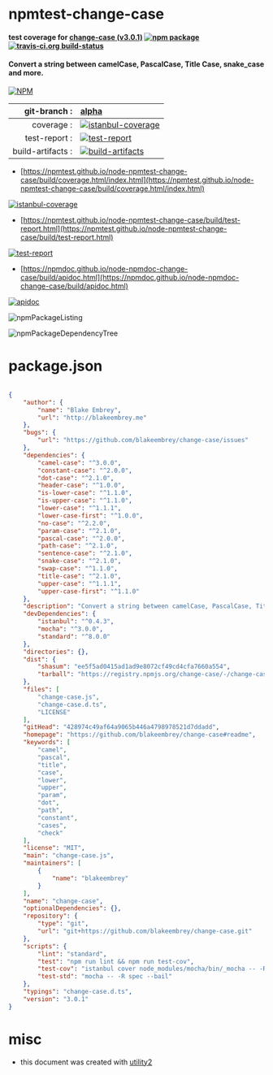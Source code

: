 # npmtest-change-case

#### test coverage for  [change-case (v3.0.1)](https://github.com/blakeembrey/change-case#readme)  [![npm package](https://img.shields.io/npm/v/npmtest-change-case.svg?style=flat-square)](https://www.npmjs.org/package/npmtest-change-case) [![travis-ci.org build-status](https://api.travis-ci.org/npmtest/node-npmtest-change-case.svg)](https://travis-ci.org/npmtest/node-npmtest-change-case)

#### Convert a string between camelCase, PascalCase, Title Case, snake_case and more.

[![NPM](https://nodei.co/npm/change-case.png?downloads=true&downloadRank=true&stars=true)](https://www.npmjs.com/package/change-case)

| git-branch : | [alpha](https://github.com/npmtest/node-npmtest-change-case/tree/alpha)|
|--:|:--|
| coverage : | [![istanbul-coverage](https://npmtest.github.io/node-npmtest-change-case/build/coverage.badge.svg)](https://npmtest.github.io/node-npmtest-change-case/build/coverage.html/index.html)|
| test-report : | [![test-report](https://npmtest.github.io/node-npmtest-change-case/build/test-report.badge.svg)](https://npmtest.github.io/node-npmtest-change-case/build/test-report.html)|
| build-artifacts : | [![build-artifacts](https://npmtest.github.io/node-npmtest-change-case/glyphicons_144_folder_open.png)](https://github.com/npmtest/node-npmtest-change-case/tree/gh-pages/build)|

- [https://npmtest.github.io/node-npmtest-change-case/build/coverage.html/index.html](https://npmtest.github.io/node-npmtest-change-case/build/coverage.html/index.html)

[![istanbul-coverage](https://npmtest.github.io/node-npmtest-change-case/build/screenCapture.buildCi.browser.%252Ftmp%252Fbuild%252Fcoverage.lib.html.png)](https://npmtest.github.io/node-npmtest-change-case/build/coverage.html/index.html)

- [https://npmtest.github.io/node-npmtest-change-case/build/test-report.html](https://npmtest.github.io/node-npmtest-change-case/build/test-report.html)

[![test-report](https://npmtest.github.io/node-npmtest-change-case/build/screenCapture.buildCi.browser.%252Ftmp%252Fbuild%252Ftest-report.html.png)](https://npmtest.github.io/node-npmtest-change-case/build/test-report.html)

- [https://npmdoc.github.io/node-npmdoc-change-case/build/apidoc.html](https://npmdoc.github.io/node-npmdoc-change-case/build/apidoc.html)

[![apidoc](https://npmdoc.github.io/node-npmdoc-change-case/build/screenCapture.buildCi.browser.%252Ftmp%252Fbuild%252Fapidoc.html.png)](https://npmdoc.github.io/node-npmdoc-change-case/build/apidoc.html)

![npmPackageListing](https://npmtest.github.io/node-npmtest-change-case/build/screenCapture.npmPackageListing.svg)

![npmPackageDependencyTree](https://npmtest.github.io/node-npmtest-change-case/build/screenCapture.npmPackageDependencyTree.svg)



# package.json

```json

{
    "author": {
        "name": "Blake Embrey",
        "url": "http://blakeembrey.me"
    },
    "bugs": {
        "url": "https://github.com/blakeembrey/change-case/issues"
    },
    "dependencies": {
        "camel-case": "^3.0.0",
        "constant-case": "^2.0.0",
        "dot-case": "^2.1.0",
        "header-case": "^1.0.0",
        "is-lower-case": "^1.1.0",
        "is-upper-case": "^1.1.0",
        "lower-case": "^1.1.1",
        "lower-case-first": "^1.0.0",
        "no-case": "^2.2.0",
        "param-case": "^2.1.0",
        "pascal-case": "^2.0.0",
        "path-case": "^2.1.0",
        "sentence-case": "^2.1.0",
        "snake-case": "^2.1.0",
        "swap-case": "^1.1.0",
        "title-case": "^2.1.0",
        "upper-case": "^1.1.1",
        "upper-case-first": "^1.1.0"
    },
    "description": "Convert a string between camelCase, PascalCase, Title Case, snake_case and more.",
    "devDependencies": {
        "istanbul": "^0.4.3",
        "mocha": "^3.0.0",
        "standard": "^8.0.0"
    },
    "directories": {},
    "dist": {
        "shasum": "ee5f5ad0415ad1ad9e8072cf49cd4cfa7660a554",
        "tarball": "https://registry.npmjs.org/change-case/-/change-case-3.0.1.tgz"
    },
    "files": [
        "change-case.js",
        "change-case.d.ts",
        "LICENSE"
    ],
    "gitHead": "428974c49af64a9065b446a4798978521d7ddadd",
    "homepage": "https://github.com/blakeembrey/change-case#readme",
    "keywords": [
        "camel",
        "pascal",
        "title",
        "case",
        "lower",
        "upper",
        "param",
        "dot",
        "path",
        "constant",
        "cases",
        "check"
    ],
    "license": "MIT",
    "main": "change-case.js",
    "maintainers": [
        {
            "name": "blakeembrey"
        }
    ],
    "name": "change-case",
    "optionalDependencies": {},
    "repository": {
        "type": "git",
        "url": "git+https://github.com/blakeembrey/change-case.git"
    },
    "scripts": {
        "lint": "standard",
        "test": "npm run lint && npm run test-cov",
        "test-cov": "istanbul cover node_modules/mocha/bin/_mocha -- -R spec --bail",
        "test-std": "mocha -- -R spec --bail"
    },
    "typings": "change-case.d.ts",
    "version": "3.0.1"
}
```



# misc
- this document was created with [utility2](https://github.com/kaizhu256/node-utility2)
